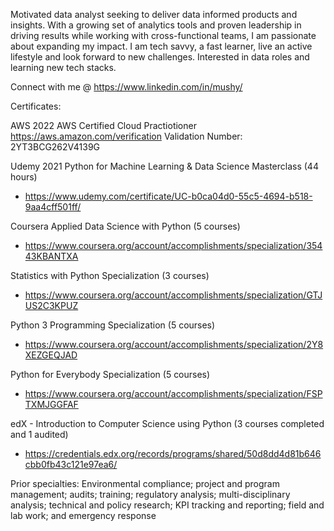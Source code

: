 Motivated data analyst seeking to deliver data informed products and insights.  With a growing set of analytics tools and proven leadership in driving results while working with cross-functional teams, I am passionate about expanding my impact. I am tech savvy, a fast learner, live an active lifestyle and look forward to new challenges. Interested in data roles and learning new tech stacks.

Connect with me @ https://www.linkedin.com/in/mushy/


Certificates:

AWS
2022 AWS Certified Cloud Practiotioner
https://aws.amazon.com/verification
Validation Number: 2YT3BCG262V4139G

Udemy
2021 Python for Machine Learning & Data Science Masterclass (44 hours)
- https://www.udemy.com/certificate/UC-b0ca04d0-55c5-4694-b518-9aa4cff501ff/

Coursera
Applied Data Science with Python (5 courses)
- https://www.coursera.org/account/accomplishments/specialization/35443KBANTXA

Statistics with Python Specialization (3 courses)
- https://www.coursera.org/account/accomplishments/specialization/GTJUS2C3KPUZ

Python 3 Programming Specialization (5 courses)
- https://www.coursera.org/account/accomplishments/specialization/2Y8XEZGEQJAD

Python for Everybody Specialization (5 courses)
- https://www.coursera.org/account/accomplishments/specialization/FSPTXMJGGFAF

edX - Introduction to Computer Science using Python (3 courses completed and 1 audited)
- https://credentials.edx.org/records/programs/shared/50d8dd4d81b646cbb0fb43c121e97ea6/

Prior specialties:
Environmental compliance; project and program management; audits; training; 
regulatory analysis; multi-disciplinary analysis; technical and policy research; 
KPI tracking and reporting; field and lab work; and emergency response
